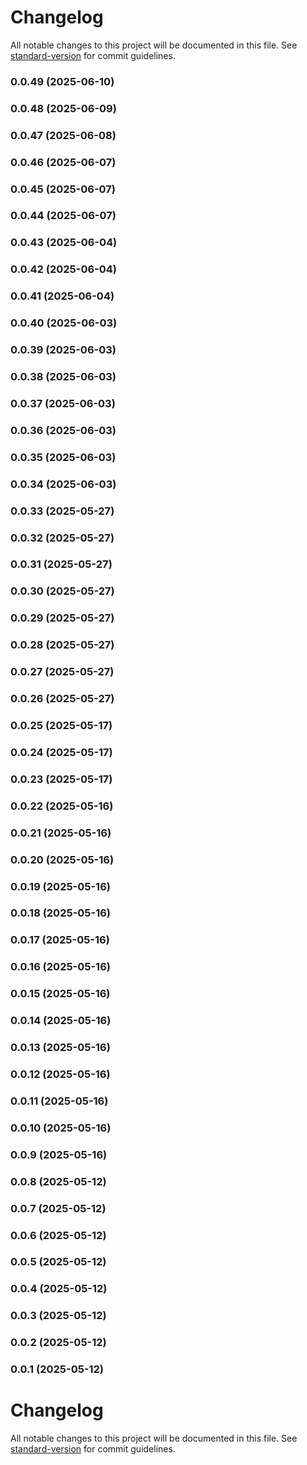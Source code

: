 # Changelog

All notable changes to this project will be documented in this file. See [standard-version](https://github.com/conventional-changelog/standard-version) for commit guidelines.

### 0.0.49 (2025-06-10)

### 0.0.48 (2025-06-09)

### 0.0.47 (2025-06-08)

### 0.0.46 (2025-06-07)

### 0.0.45 (2025-06-07)

### 0.0.44 (2025-06-07)

### 0.0.43 (2025-06-04)

### 0.0.42 (2025-06-04)

### 0.0.41 (2025-06-04)

### 0.0.40 (2025-06-03)

### 0.0.39 (2025-06-03)

### 0.0.38 (2025-06-03)

### 0.0.37 (2025-06-03)

### 0.0.36 (2025-06-03)

### 0.0.35 (2025-06-03)

### 0.0.34 (2025-06-03)

### 0.0.33 (2025-05-27)

### 0.0.32 (2025-05-27)

### 0.0.31 (2025-05-27)

### 0.0.30 (2025-05-27)

### 0.0.29 (2025-05-27)

### 0.0.28 (2025-05-27)

### 0.0.27 (2025-05-27)

### 0.0.26 (2025-05-27)

### 0.0.25 (2025-05-17)

### 0.0.24 (2025-05-17)

### 0.0.23 (2025-05-17)

### 0.0.22 (2025-05-16)

### 0.0.21 (2025-05-16)

### 0.0.20 (2025-05-16)

### 0.0.19 (2025-05-16)

### 0.0.18 (2025-05-16)

### 0.0.17 (2025-05-16)

### 0.0.16 (2025-05-16)

### 0.0.15 (2025-05-16)

### 0.0.14 (2025-05-16)

### 0.0.13 (2025-05-16)

### 0.0.12 (2025-05-16)

### 0.0.11 (2025-05-16)

### 0.0.10 (2025-05-16)

### 0.0.9 (2025-05-16)

### 0.0.8 (2025-05-12)

### 0.0.7 (2025-05-12)

### 0.0.6 (2025-05-12)

### 0.0.5 (2025-05-12)

### 0.0.4 (2025-05-12)

### 0.0.3 (2025-05-12)

### 0.0.2 (2025-05-12)

### 0.0.1 (2025-05-12)

# Changelog

All notable changes to this project will be documented in this file.
See [standard-version](https://github.com/conventional-changelog/standard-version) for commit guidelines.
